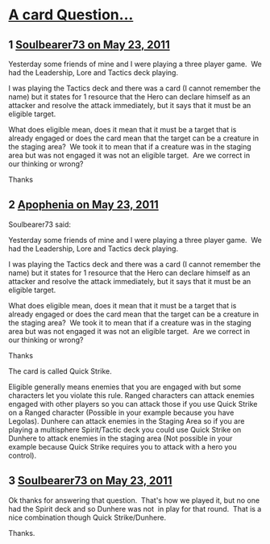 # [A card Question...](https://community.fantasyflightgames.com/topic/47228-a-card-question/)

## 1 [Soulbearer73 on May 23, 2011](https://community.fantasyflightgames.com/topic/47228-a-card-question/?do=findComment&comment=473186)

Yesterday some friends of mine and I were playing a three player game.  We had the Leadership, Lore and Tactics deck playing.

I was playing the Tactics deck and there was a card (I cannot remember the name) but it states for 1 resource that the Hero can declare himself as an attacker and resolve the attack immediately, but it says that it must be an eligible target. 

What does eligible mean, does it mean that it must be a target that is already engaged or does the card mean that the target can be a creature in the staging area?  We took it to mean that if a creature was in the staging area but was not engaged it was not an eligible target.  Are we correct in our thinking or wrong?

Thanks

## 2 [Apophenia on May 23, 2011](https://community.fantasyflightgames.com/topic/47228-a-card-question/?do=findComment&comment=473194)

Soulbearer73 said:

Yesterday some friends of mine and I were playing a three player game.  We had the Leadership, Lore and Tactics deck playing.

I was playing the Tactics deck and there was a card (I cannot remember the name) but it states for 1 resource that the Hero can declare himself as an attacker and resolve the attack immediately, but it says that it must be an eligible target. 

What does eligible mean, does it mean that it must be a target that is already engaged or does the card mean that the target can be a creature in the staging area?  We took it to mean that if a creature was in the staging area but was not engaged it was not an eligible target.  Are we correct in our thinking or wrong?

Thanks



The card is called Quick Strike.

Eligible generally means enemies that you are engaged with but some characters let you violate this rule. Ranged characters can attack enemies engaged with other players so you can attack those if you use Quick Strike on a Ranged character (Possible in your example because you have Legolas). Dunhere can attack enemies in the Staging Area so if you are playing a multisphere Spirit/Tactic deck you could use Quick Strike on Dunhere to attack enemies in the staging area (Not possible in your example because Quick Strike requires you to attack with a hero you control). 

## 3 [Soulbearer73 on May 23, 2011](https://community.fantasyflightgames.com/topic/47228-a-card-question/?do=findComment&comment=473226)

Ok thanks for answering that question.  That's how we played it, but no one had the Spirit deck and so Dunhere was not  in play for that round.  That is a nice combination though Quick Strike/Dunhere.

Thanks.

